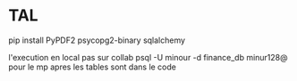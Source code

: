# TAL

pip install PyPDF2 psycopg2-binary sqlalchemy

l'execution en local pas sur collab
psql -U minour -d finance_db
minur128@ pour le mp
apres les tables sont dans le code

